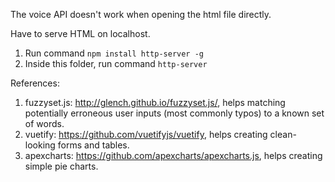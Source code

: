 The voice API doesn't work when opening the html file directly.

Have to serve HTML on localhost.

1. Run command `npm install http-server -g`
2. Inside this folder, run command `http-server`

References:
1. fuzzyset.js: http://glench.github.io/fuzzyset.js/, helps matching potentially erroneous user inputs (most commonly typos) to a known set of words.
2. vuetify: https://github.com/vuetifyjs/vuetify, helps creating clean-looking forms and tables.
3. apexcharts: https://github.com/apexcharts/apexcharts.js, helps creating simple pie charts.
